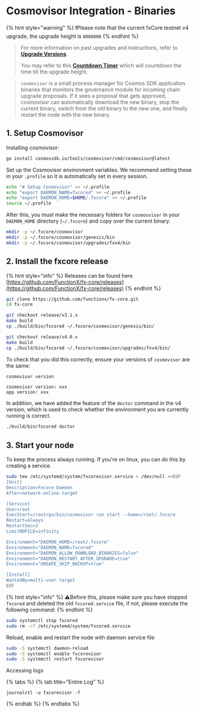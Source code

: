 # Cosmovisor Integration - Binaries

{% hint style="warning" %}
❗️Please note that the current fxCore testnet v4 upgrade, the upgrade height is `8088000`
{% endhint %}

> For more information on past upgrades and instructions, refer to [**Upgrade Versions**](../versions/README.md).
>
> You may refer to this [**Countdown Timer**](https://functionx.github.io/fx-core/tools/countdown.html?network=testnet) which will countdown the time till the upgrade height.

> `cosmovisor` is a small process manager for Cosmos SDK application binaries that monitors the governance module for incoming chain upgrade proposals. If it sees a proposal that gets approved, cosmovisor can automatically download the new binary, stop the current binary, switch from the old binary to the new one, and finally restart the node with the new binary.

## 1. Setup Cosmovisor

Installing cosmovisor:

```sh
go install cosmossdk.io/tools/cosmovisor/cmd/cosmovisor@latest
```

Set up the Cosmovisor environment variables. We recommend setting these in your `.profile` so it is automatically set in every session.

```sh
echo "# Setup Cosmovisor" >> ~/.profile
echo "export DAEMON_NAME=fxcored" >> ~/.profile
echo "export DAEMON_HOME=$HOME/.fxcore" >> ~/.profile
source ~/.profile
```

After this, you must make the necessary folders for `cosmosvisor` in your `DAEMON_HOME` directory (`~/.fxcore`) and copy over the current binary.

```sh
mkdir -p ~/.fxcore/cosmovisor
mkdir -p ~/.fxcore/cosmovisor/genesis/bin
mkdir -p ~/.fxcore/cosmovisor/upgrades/fxv4/bin
```

## 2. Install the fxcore release

{% hint style="info" %}
Releases can be found here [https://github.com/FunctionX/fx-core/releases](https://github.com/FunctionX/fx-core/releases)
{% endhint %}

```sh
git clone https://github.com/functionx/fx-core.git
cd fx-core
```

```sh
git checkout release/v3.1.x
make build
cp ./build/bin/fxcored ~/.fxcore/cosmovisor/genesis/bin/
```

```sh
git checkout release/v4.0.x
make build
cp ./build/bin/fxcored ~/.fxcore/cosmovisor/upgrades/fxv4/bin/
```

To check that you did this correctly, ensure your versions of `cosmovisor` are the same:

```sh
cosmovisor version
```

```
cosmovisor version: xxx
app version: xxx
```

In addition, we have added the feature of the `doctor` command in the v4 version, which is used to check whether the environment you are currently running is correct.

```sh
./build/bin/fxcored doctor
```

## 3. Start your node

To keep the process always running. If you're on linux, you can do this by creating a service.

```sh
sudo tee /etc/systemd/system/fxcorevisor.service > /dev/null <<EOF
[Unit]
Description=Fxcore Daemon
After=network-online.target

[Service]
User=root
ExecStart=/root/go/bin/cosmovisor run start --home=/root/.fxcore
Restart=always
RestartSec=3
LimitNOFILE=infinity

Environment="DAEMON_HOME=/root/.fxcore"
Environment="DAEMON_NAME=fxcored"
Environment="DAEMON_ALLOW_DOWNLOAD_BINARIES=false"
Environment="DAEMON_RESTART_AFTER_UPGRADE=true"
Environment="UNSAFE_SKIP_BACKUP=true"

[Install]
WantedBy=multi-user.target
EOF
```

{% hint style="info" %}
⚠️Before this, please make sure you have stopped `fxcored` and deleted the old `fxcored.service` file, if not, please execute the following command:
{% endhint %}

```sh
sudo systemctl stop fxcored
sudo rm -rf /etc/systemd/system/fxcored.service
```

Reload, enable and restart the node with daemon service file

```sh
sudo -S systemctl daemon-reload
sudo -S systemctl enable fxcorevisor
sudo -S systemctl restart fxcorevisor
```

Accessing logs

{% tabs %}
{% tab title="Entire Log" %}
```
journalctl -u fxcorevisor -f
```
{% endtab %}
{% endtabs %}
